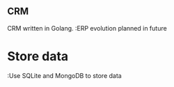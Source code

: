 ## CRM
CRM written in Golang. 
:ERP evolution planned in future
# Store data
:Use SQLite and MongoDB to store data